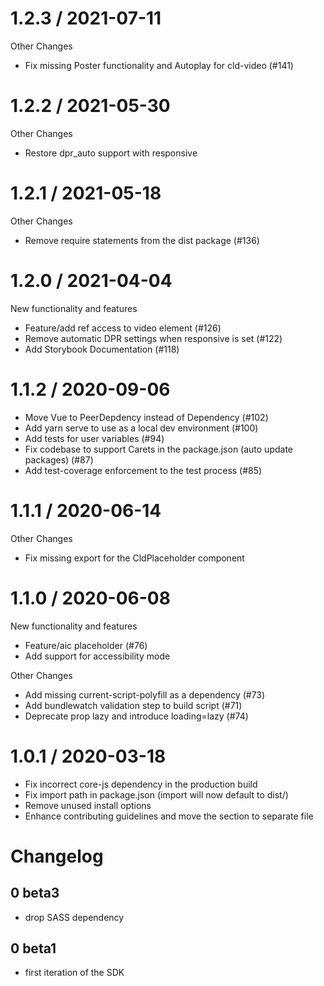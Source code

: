 1.2.3 / 2021-07-11
==================

Other Changes
  * Fix missing Poster functionality and Autoplay for cld-video (#141)


1.2.2 / 2021-05-30
==================

Other Changes
 * Restore dpr_auto support with responsive

1.2.1 / 2021-05-18
==================

Other Changes
 * Remove require statements from the dist package (#136)

1.2.0 / 2021-04-04
==================

New functionality and features
  * Feature/add ref access to video element (#126)
  * Remove automatic DPR settings when responsive is set (#122)
  * Add Storybook Documentation  (#118)


1.1.2 / 2020-09-06
==================

*  Move Vue to PeerDepdency instead of Dependency (#102)
*  Add yarn serve to use as a local dev environment (#100)
* Add tests for user variables (#94)
* Fix codebase to support Carets in the package.json (auto update packages) (#87)
* Add test-coverage enforcement to the test process (#85)




1.1.1 / 2020-06-14
==================

Other Changes
* Fix missing export for the CldPlaceholder component


1.1.0 / 2020-06-08
==================

New functionality and features
  * Feature/aic placeholder (#76)
  * Add support for accessibility mode

Other Changes
  * Add missing current-script-polyfill as a dependency (#73)
  * Add bundlewatch validation step to build script (#71)
  * Deprecate prop lazy and introduce loading=lazy (#74)


1.0.1 / 2020-03-18
==================

* Fix incorrect core-js dependency in the production build
* Fix import path in package.json (import will now default to dist/)
* Remove unused install options
* Enhance contributing guidelines and move the section to separate file

# Changelog

## 0 beta3

- drop SASS dependency

## 0 beta1

- first iteration of the SDK
